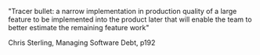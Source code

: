 "Tracer bullet: a narrow implementation in production quality of a large feature to be implemented into the product later that will enable the team to better estimate the remaining feature work"

Chris Sterling, Managing Software Debt, p192